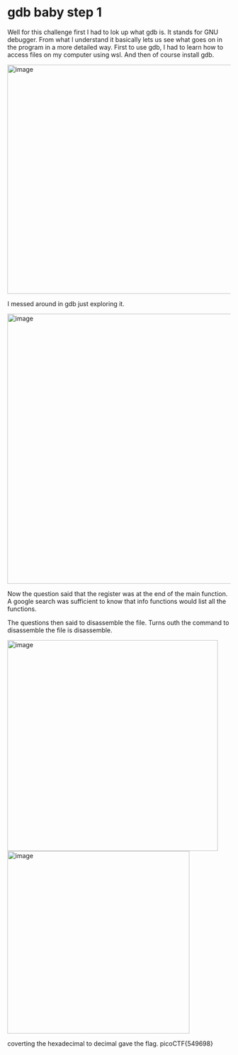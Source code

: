 # gdb baby step 1

Well for this challenge first I had to lok up what gdb is.
It stands for GNU debugger.
From what I understand it basically lets us see what goes on in the program in a more detailed way.
First to use gdb, I had to learn how to access files on my computer using wsl.
And then of course install gdb.

<img width="516" alt="image" src="https://github.com/Nisargs23/picoCTF/assets/148000598/8141cc0f-d140-412c-851f-378cbd5d4f0c">

I messed around in gdb just exploring it.

<img width="608" alt="image" src="https://github.com/Nisargs23/picoCTF/assets/148000598/ae8ec13c-f92d-446e-a2a8-727789573d02">

Now the question said that the register was at the end of the main function. A google search was sufficient to know that info functions would list all the functions.

The questions then said to disassemble the file. Turns outh the command to disassemble the file is disassemble. 

<img width="475" alt="image" src="https://github.com/Nisargs23/picoCTF/assets/148000598/a4c0d9ff-3715-46f6-94fc-ae4462051253">

<img width="411" alt="image" src="https://github.com/Nisargs23/picoCTF/assets/148000598/0ae57a94-19b3-41e1-9568-684374781c9f">

coverting the hexadecimal to decimal gave the flag.
picoCTF{549698}
